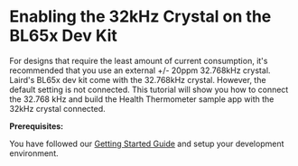 # Enabling the 32kHz Crystal on the BL65x Dev Kit

For designs that require the least amount of current consumption, it's recommended that you use an external +/- 20ppm 32.768kHz crystal. Laird's BL65x dev kit come with the 32.768kHz crystal. However, the default setting is not connected. This tutorial will show you how to connect the 32.768 kHz and  build the Health Thermometer sample app with the 32kHz crystal connected.



**Prerequisites:**

You have followed our [Getting Started Guide](ubuntu.md) and setup your development environment.



